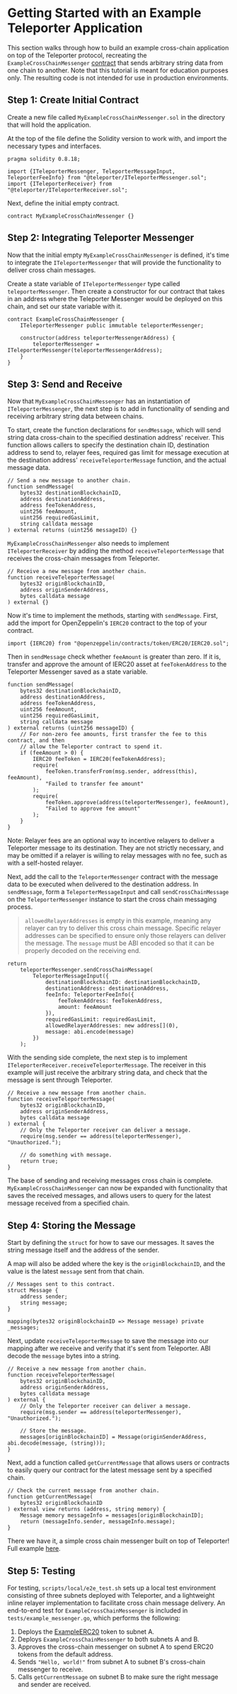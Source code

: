 # Getting Started with an Example Teleporter Application

This section walks through how to build an example cross-chain application on top of the Teleporter protocol, recreating the `ExampleCrossChainMessenger` [contract](./examples/ExampleMessenger/ExampleCrossChainMessenger.sol) that sends arbitrary string data from one chain to another. Note that this tutorial is meant for education purposes only. The resulting code is not intended for use in production environments.

## Step 1: Create Initial Contract

Create a new file called `MyExampleCrossChainMessenger.sol` in the directory that will hold the application.

At the top of the file define the Solidity version to work with, and import the necessary types and interfaces.

```solidity
pragma solidity 0.8.18;

import {ITeleporterMessenger, TeleporterMessageInput, TeleporterFeeInfo} from "@teleporter/ITeleporterMessenger.sol";
import {ITeleporterReceiver} from "@teleporter/ITeleporterReceiver.sol";
```

Next, define the initial empty contract.

```solidity
contract MyExampleCrossChainMessenger {}
```

## Step 2: Integrating Teleporter Messenger

Now that the initial empty `MyExampleCrossChainMessenger` is defined, it's time to integrate the `ITeleporterMessenger` that will provide the functionality to deliver cross chain messages.

Create a state variable of `ITeleporterMessenger` type called `teleporterMessenger`. Then create a constructor for our contract that takes in an address where the Teleporter Messenger would be deployed on this chain, and set our state variable with it.

```solidity
contract ExampleCrossChainMessenger {
    ITeleporterMessenger public immutable teleporterMessenger;

    constructor(address teleporterMessengerAddress) {
        teleporterMessenger = ITeleporterMessenger(teleporterMessengerAddress);
    }
}
```

## Step 3: Send and Receive

Now that `MyExampleCrossChainMessenger` has an instantiation of `ITeleporterMessenger`, the next step is to add in functionality of sending and receiving arbitrary string data between chains.

To start, create the function declarations for `sendMessage`, which will send string data cross-chain to the specified destination address' receiver. This function allows callers to specify the destination chain ID, destination address to send to, relayer fees, required gas limit for message execution at the destination address' `receiveTeleporterMessage` function, and the actual message data.

```solidity
// Send a new message to another chain.
function sendMessage(
    bytes32 destinationBlockchainID,
    address destinationAddress,
    address feeTokenAddress,
    uint256 feeAmount,
    uint256 requiredGasLimit,
    string calldata message
) external returns (uint256 messageID) {}
```

`MyExampleCrossChainMessenger` also needs to implement `ITeleporterReceiver` by adding the method `receiveTeleporterMessage` that receives the cross-chain messages from Teleporter.

```solidity
// Receive a new message from another chain.
function receiveTeleporterMessage(
    bytes32 originBlockchainID,
    address originSenderAddress,
    bytes calldata message
) external {}
```

Now it's time to implement the methods, starting with `sendMessage`. First, add the import for OpenZeppelin's `IERC20` contract to the top of your contract.

```solidity
import {IERC20} from "@openzeppelin/contracts/token/ERC20/IERC20.sol";
```

Then in `sendMessage` check whether `feeAmount` is greater than zero. If it is, transfer and approve the amount of IERC20 asset at `feeTokenAddress` to the Teleporter Messenger saved as a state variable.

```solidity
function sendMessage(
    bytes32 destinationBlockchainID,
    address destinationAddress,
    address feeTokenAddress,
    uint256 feeAmount,
    uint256 requiredGasLimit,
    string calldata message
) external returns (uint256 messageID) {
    // For non-zero fee amounts, first transfer the fee to this contract, and then
    // allow the Teleporter contract to spend it.
    if (feeAmount > 0) {
        IERC20 feeToken = IERC20(feeTokenAddress);
        require(
            feeToken.transferFrom(msg.sender, address(this), feeAmount),
            "Failed to transfer fee amount"
        );
        require(
            feeToken.approve(address(teleporterMessenger), feeAmount),
            "Failed to approve fee amount"
        );
    }
}
```

Note: Relayer fees are an optional way to incentive relayers to deliver a Teleporter message to its destination. They are not strictly necessary, and may be omitted if a relayer is willing to relay messages with no fee, such as with a self-hosted relayer.

Next, add the call to the `TeleporterMessenger` contract with the message data to be executed when delivered to the destination address. In `sendMessage`, form a `TeleporterMessageInput` and call `sendCrossChainMessage` on the `TeleporterMessenger` instance to start the cross chain messaging process.

> `allowedRelayerAddresses` is empty in this example, meaning any relayer can try to deliver this cross chain message. Specific relayer addresses can be specified to ensure only those relayers can deliver the message.
> The `message` must be ABI encoded so that it can be properly decoded on the receiving end.

```solidity
return
    teleporterMessenger.sendCrossChainMessage(
        TeleporterMessageInput({
            destinationBlockchainID: destinationBlockchainID,
            destinationAddress: destinationAddress,
            feeInfo: TeleporterFeeInfo({
                feeTokenAddress: feeTokenAddress,
                amount: feeAmount
            }),
            requiredGasLimit: requiredGasLimit,
            allowedRelayerAddresses: new address[](0),
            message: abi.encode(message)
        })
    );
```

With the sending side complete, the next step is to implement `ITeleporterReceiver.receiveTeleporterMessage`. The receiver in this example will just receive the arbitrary string data, and check that the message is sent through Teleporter.

```solidity
// Receive a new message from another chain.
function receiveTeleporterMessage(
    bytes32 originBlockchainID,
    address originSenderAddress,
    bytes calldata message
) external {
    // Only the Teleporter receiver can deliver a message.
    require(msg.sender == address(teleporterMessenger), "Unauthorized.");

    // do something with message.
    return true;
}
```

The base of sending and receiving messages cross chain is complete. `MyExampleCrossChainMessenger` can now be expanded with functionality that saves the received messages, and allows users to query for the latest message received from a specified chain.

## Step 4: Storing the Message

Start by defining the `struct` for how to save our messages. It saves the string message itself and the address of the sender.

A map will also be added where the key is the `originBlockchainID`, and the value is the latest `message` sent from that chain.

```solidity
// Messages sent to this contract.
struct Message {
    address sender;
    string message;
}

mapping(bytes32 originBlockchainID => Message message) private _messages;
```

Next, update `receiveTeleporterMessage` to save the message into our mapping after we receive and verify that it's sent from Teleporter. ABI decode the `message` bytes into a string.

```solidity
// Receive a new message from another chain.
function receiveTeleporterMessage(
    bytes32 originBlockchainID,
    address originSenderAddress,
    bytes calldata message
) external {
    // Only the Teleporter receiver can deliver a message.
    require(msg.sender == address(teleporterMessenger), "Unauthorized.");

    // Store the message.
    messages[originBlockchainID] = Message(originSenderAddress, abi.decode(message, (string)));
}
```

Next, add a function called `getCurrentMessage` that allows users or contracts to easily query our contract for the latest message sent by a specified chain.

```solidity
// Check the current message from another chain.
function getCurrentMessage(
    bytes32 originBlockchainID
) external view returns (address, string memory) {
    Message memory messageInfo = messages[originBlockchainID];
    return (messageInfo.sender, messageInfo.message);
}
```

There we have it, a simple cross chain messenger built on top of Teleporter! Full example [here](./ExampleMessenger/ExampleCrossChainMessenger.sol).

## Step 5: Testing

For testing, `scripts/local/e2e_test.sh` sets up a local test environment consisting of three subnets deployed with Teleporter, and a lightweight inline relayer implementation to facilitate cross chain message delivery. An end-to-end test for `ExampleCrossChainMessenger` is included in `tests/example_messenger.go`, which performs the following:

1. Deploys the [ExampleERC20](../Mocks/ExampleERC20.sol) token to subnet A.
2. Deploys `ExampleCrossChainMessenger` to both subnets A and B.
3. Approves the cross-chain messenger on subnet A to spend ERC20 tokens from the default address.
4. Sends `"Hello, world!"` from subnet A to subnet B's cross-chain messenger to receive.
5. Calls `getCurrentMessage` on subnet B to make sure the right message and sender are received.
